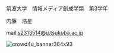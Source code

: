 ### 



筑波大学　情報メディア創成学類　第3学年

内藤　浩星

mail:s2313514@u.tsukuba.ac.jp

![crowd4u_banner364x93](https://github.com/KoseiNaito/KoseiNaito/assets/49829516/89c2d05e-0a0d-4dfc-9905-6bbc7180e126)

